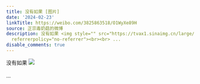 ```yaml
---
title: 没有如果 [图片]
date: '2024-02-23'
linkTitle: https://weibo.com/3825863518/O1WyXe89H
source: 正宗毒奶菇的微博
description: 没有如果 <img style="" src="https://tvax1.sinaimg.cn/large/e40a0b5ely1hn3jfxawx1j23402c0npe.jpg"
  referrerpolicy="no-referrer"><br><br> ...
disable_comments: true
---
```

没有如果 <img style="" src="https://tvax1.sinaimg.cn/large/e40a0b5ely1hn3jfxawx1j23402c0npe.jpg" referrerpolicy="no-referrer"><br><br> ...